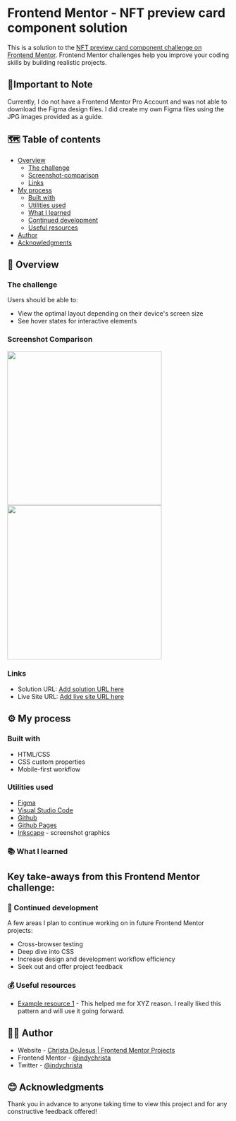 # Frontend Mentor - NFT preview card component solution

This is a solution to the [NFT preview card component challenge on Frontend Mentor](https://www.frontendmentor.io/challenges/nft-preview-card-component-SbdUL_w0U). Frontend Mentor challenges help you improve your coding skills by building realistic projects. 

## 📝Important to Note

Currently, I do not have a Frontend Mentor Pro Account and was not able to download the Figma design files. I did create my own Figma files using the JPG images provided as a guide.

## 🗺️ Table of contents

- [Overview](#overview)
  - [The challenge](#the-challenge)
  - [Screenshot-comparison](#screenshot-comparison)
  - [Links](#links)
- [My process](#my-process)
  - [Built with](#built-with)
  - [Utilities used](#utilities-used)
  - [What I learned](#what-i-learned)
  - [Continued development](#continued-development)
  - [Useful resources](#useful-resources)
- [Author](#author)
- [Acknowledgments](#acknowledgments)

## 🧭 Overview

### The challenge

Users should be able to:

- View the optimal layout depending on their device's screen size
- See hover states for interactive elements

### Screenshot Comparison

<img src="" width="350">
<img src="" width="350">

### Links

- Solution URL: [Add solution URL here]()
- Live Site URL: [Add live site URL here]()

## ⚙️ My process

### Built with

- HTML/CSS
- CSS custom properties
- Mobile-first workflow

### Utilities used

- [Figma](https://www.figma.com) 
- [Visual Studio Code](https://code.visualstudio.com)
- [Github](https://github.com)
- [Github Pages](https://https://pages.github.com/)
- [Inkscape](https://inkscape.org) - screenshot graphics

### 📚 What I learned

Key take-aways from this Frontend Mentor challenge:
 -  

### 🚀 Continued development

A few areas I plan to continue working on in future Frontend Mentor projects:

- Cross-browser testing
- Deep dive into CSS
- Increase design and development workflow efficiency
- Seek out and offer project feedback 

### 💰 Useful resources

- [Example resource 1]() - This helped me for XYZ reason. I really liked this pattern and will use it going forward.

## 👩‍💻 Author

- Website - [Christa DeJesus | Frontend Mentor Projects](https://indychrista.github.io/frontend-mentor-repo/)
- Frontend Mentor - [@indychrista](https://www.frontendmentor.io/profile/indychrista)
- Twitter - [@indychrista](https://www.twitter.com/indychrista)

## 😊 Acknowledgments

Thank you in advance to anyone taking time to view this project and for any constructive feedback offered! 
